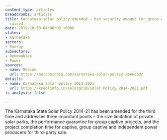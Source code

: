 ```yaml
---
content_type: articles
breadcrumbs: articles
title: Karnataka solar policy amended – bid security amount for group captive projects
  raised.
date: 2019-10-30 04:00:00 +0000
states:
- Karnataka
sectors:
- Energy
subsectors:
- Renewables
- Power
sources:
- name: Mercom
  url: https://mercomindia.com/karnataka-solar-policy-amended/
details:
- name: Karnataka Solar policy 2014-2021
  url: https://kredlinfo.in/solargrid/Solar Policy 2014-2021.pdf
is_analysis: false

---
```

The Karnataka State Solar Policy 2014-21 has been amended for the third time and addresses three important points – the size limitation of private solar parks, the performance guarantee for group captive projects, and the project completion time for captive, group captive and independent power producers for third-party sale.
